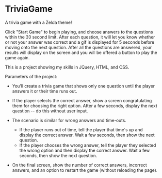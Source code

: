 # TriviaGame

A trivia game with a Zelda theme!

Click "Start Game" to begin playing, and choose answers to the questions within the 30 second limit. After each question, it will let you know whether or not your answer was correct and a gif is displayed for 5 seconds before moving onto the next question. After all the questions are answered, your results will display on the screen and you will be offered a button to play the game again.

This is a project showing my skills in JQuery, HTML, and CSS.

Parameters of the project:

* You'll create a trivia game that shows only one question until the player answers it or their time runs out.

* If the player selects the correct answer, show a screen congratulating them for choosing the right option. After a few seconds, display the next question -- do this without user input.

* The scenario is similar for wrong answers and time-outs.

  * If the player runs out of time, tell the player that time's up and display the correct answer. Wait a few seconds, then show the next question.
  * If the player chooses the wrong answer, tell the player they selected the wrong option and then display the correct answer. Wait a few seconds, then show the next question.

* On the final screen, show the number of correct answers, incorrect answers, and an option to restart the game (without reloading the page).